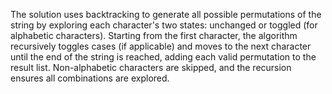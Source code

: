 The solution uses backtracking to generate all possible permutations of the string by exploring each character's two states: unchanged or toggled (for alphabetic characters). Starting from the first character, the algorithm recursively toggles cases (if applicable) and moves to the next character until the end of the string is reached, adding each valid permutation to the result list. Non-alphabetic characters are skipped, and the recursion ensures all combinations are explored.
